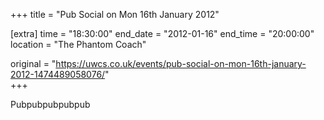+++
title = "Pub Social on Mon 16th January 2012"

[extra]
time = "18:30:00"
end_date = "2012-01-16"
end_time = "20:00:00"
location = "The Phantom Coach"

original = "https://uwcs.co.uk/events/pub-social-on-mon-16th-january-2012-1474489058076/"    
+++

Pubpubpubpubpub

